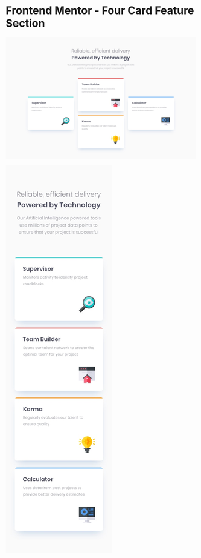 # Frontend Mentor - Four Card Feature Section

![Desktop Preview](./design/desktop-design.jpg)

![Mobile Preview](./design/mobile-design.jpg)
